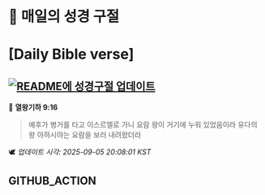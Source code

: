 # 🙏 매일의 성경 구절
# [Daily Bible verse]
## [![README에 성경구절 업데이트](https://github.com/DONGSUKA/first_test/actions/workflows/update-readme-bible.yml/badge.svg)](https://github.com/DONGSUKA/first_test/actions/workflows/update-readme-bible.yml)
<!-- START_BIBLE_VERSE -->
📖 **열왕기하 9:16**
> 예후가 병거를 타고 이스르엘로 가니 요람 왕이 거기에 누워 있었음이라 유다의 왕 아하시야는 요람을 보러 내려왔더라

🕊️ _업데이트 시각: 2025-09-05 20:08:01 KST_
  <!-- END_BIBLE_VERSE -->
## GITHUB_ACTION
